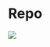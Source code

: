 # Repo
[![](https://jitpack.io/v/khaouitiabdelhakim/Repo.svg)](https://jitpack.io/#khaouitiabdelhakim/Repo)
